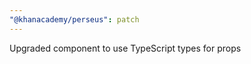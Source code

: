 ```yaml
---
"@khanacademy/perseus": patch
---
```


Upgraded <Tooltip> component to use TypeScript types for props
